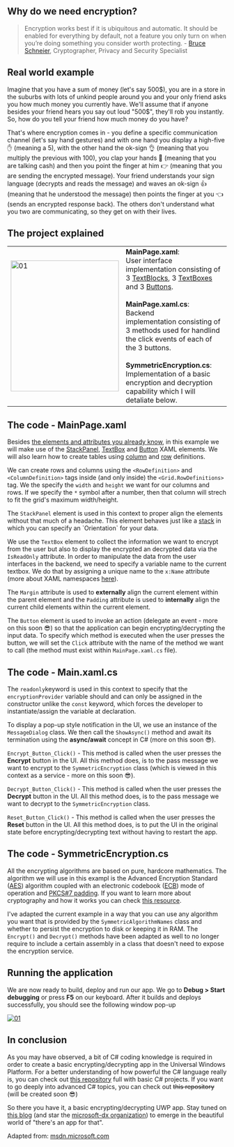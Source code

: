 ## Why do we need encryption?

> Encryption works best if it is ubiquitous and automatic. It should be enabled for everything by default, not a feature you only turn on when you’re doing something you consider worth protecting. - [Bruce Schneier](https://en.wikipedia.org/wiki/Bruce_Schneier), Cryptographer, Privacy and Security Specialist

## Real world example

Imagine that you have a sum of money (let's say 500$), you are in a store in the suburbs with lots of unkind people around you and your only friend asks you how much money you currently have. We'll assume that if anyone besides your friend hears you say out loud "500$", they'll rob you instantly. So, how do you tell your friend how much money do you have?

That's where encryption comes in - you define a specific communication channel (let's say hand gestures) and with one hand you display a high-five :hand: (meaning a 5), with the other hand the ok-sign :ok_hand: (meaning that you multiply the previous with 100), you clap your hands :clap: (meaning that you are talking cash) and then you point the finger at him :point_right: (meaning that you are sending the encrypted message). Your friend understands your sign language (decrypts and reads the message) and waves an ok-sign :thumbsup: (meaning that he understood the message) then points the finger at you :point_left: (sends an encrypted response back). The others don't understand what you two are communicating, so they get on with their lives.

## The project explained

<table>
<tr>
<td>
<a href="https://laurentiu.microsoft.pub.ro/wp-content/uploads/sites/3/2016/04/01-3.png" rel="attachment wp-att-71"><img class="alignleft wp-image-71 size-medium" src="https://laurentiu.microsoft.pub.ro/wp-content/uploads/sites/3/2016/04/01-3-248x300.png" alt="01" width="248" height="300" /></a></td>
</td>
<td>
<strong>MainPage.xaml</strong>: <br>User interface implementation consisting of 3 <a href="https://msdn.microsoft.com/en-us/library/windows/apps/windows.ui.xaml.controls.textblock.aspx" target="_blank">TextBlocks</a>, 3 <a href="https://msdn.microsoft.com/en-us/library/windows/apps/windows.ui.xaml.controls.textbox.aspx" target="_blank">TextBoxes</a> and 3 <a href="https://msdn.microsoft.com/en-us/library/windows/apps/windows.ui.xaml.controls.button.aspx" target="_blank">Buttons</a>.
<br><br>
<strong>MainPage.xaml.cs</strong>: <br>Backend implementation consisting of 3 methods used for handlind the click events of each of the 3 buttons.
<br><br>
<strong>SymmetricEncryption.cs</strong>: <br>Implementation of a basic encryption and decryption capability which I will detaliate below.
</td>
</tr>
</table>

## The code - MainPage.xaml

Besides [the elements and attributes you already know](https://laurentiu.microsoft.pub.ro/2016/04/03/hello-universal-windows-platform/), in this example we will make use of the [StackPanel](https://msdn.microsoft.com/library/windows/apps/windows.ui.xaml.controls.stackpanel.aspx), [TextBox](https://msdn.microsoft.com/en-us/library/windows/apps/windows.ui.xaml.controls.textbox.aspx) and [Button](https://msdn.microsoft.com/en-us/library/windows/apps/windows.ui.xaml.controls.button.aspx) XAML elements. We will also learn how to create tables using [column](https://msdn.microsoft.com/en-us/library/windows/apps/windows.ui.xaml.controls.grid.columndefinitions.aspx) and [row](https://msdn.microsoft.com/en-us/library/windows/apps/windows.ui.xaml.controls.grid.rowdefinitions.aspx) definitions.

We can create rows and columns using the `<RowDefinition>` and `<ColumnDefinition>` tags inside (and only inside) the `<Grid.RowDefinitions>` tag. We the specify the `width` and `height` we want for our columns and rows. If we specify the `*` symbol after a number, then that column will strech to fit the grid's maximum width/height.

The `StackPanel` element is used in this context to proper align the elements without that much of a headache. This element behaves just like a [stack](https://en.wikipedia.org/wiki/Stack_(abstract_data_type)) in which you can specify an `Orientation` for your data.

We use the `TextBox` element to collect the information we want to encrypt from the user but also to display the encrypted an decrypted data via the `IsReadOnly` attribute. In order to manipulate the data from the user interfaces in the backend, we need to specify a variable name to the current textbox. We do that by assigning a unique name to the `x:Name` attribute (more about XAML namespaces [here](https://msdn.microsoft.com/en-us/windows/uwp/xaml-platform/xaml-overview#xaml-namespaces)).

The `Margin` attribute is used to **externally** align the current element within the parent element and the `Padding` attribute is used to **internally** align the current child elements within the current element.

The `Button` element is used to invoke an action (delegate an event - more on this soon :sunglasses:) so that the application can begin encrypting/decrypting the input data. To specify which method is executed when the user presses the button, we will set the `Click` attribute with the name of the method we want to call (the method must exist within `MainPage.xaml.cs` file).

## The code - Main.xaml.cs

The `readonly`keyword is used in this context to specify that the `encryptionProvider` variable should and can only be assigned in the constructor unlike the `const` keyword, which forces the developer to instantiate/assign the variable at declaration.

To display a pop-up style notification in the UI, we use an instance of the `MessageDialog` class. We then call the `ShowAsync()` method and await its termination using the **async/await** concept in C# (more on this soon :sunglasses:).

`Encrypt_Button_Click()` - This method is called when the user presses the **Encrypt** button in the UI. All this method does, is to the pass message we want to encrypt to the `SymmetricEncryption` class (which is viewed in this context as a service - more on this soon :sunglasses:).

`Decrypt_Button_Click()` - This method is called when the user presses the **Decrypt** button in the UI. All this method does, is to the pass message we want to decrypt to the `SymmetricEncryption` class.

`Reset_Button_Click()` - This method is called when the user presses the **Reset** button in the UI. All this method does, is to put the UI in the original state before encrypting/decrypting text without having to restart the app.

## The code - SymmetricEncryption.cs

All the encrypting algorithms are based on pure, hardcore mathematics. The algorithm we will use in this exampl is the Advanced Encryption Standard ([AES](https://en.wikipedia.org/wiki/Advanced_Encryption_Standard)) algorithm coupled with an electronic codebook ([ECB](https://en.wikipedia.org/wiki/Block_cipher_mode_of_operation#ECB)) mode of operation and [PKCS#7 padding](https://en.wikipedia.org/wiki/Padding_(cryptography)#PKCS7). If you want to learn more about cryptography and how it works you can check [this resource](http://www.di-mgt.com.au/cryptopad.html).

I've adapted the current example in a way that you can use any algorithm you want that is provided by the `SymmetricAlgorithmNames` class and whether to persist the encryption to disk or keeping it in RAM. The `Encrypt()` and `Decrypt()` methods have been adapted as well to no longer require to include a certain assembly in a class that doesn't need to expose the encryption service.

## Running the application

We are now ready to build, deploy and run our app. We go to **Debug > Start debugging** or press **F5** on our keyboard. After it builds and deploys successfully, you should see the following window pop-up

[![01](https://laurentiu.microsoft.pub.ro/wp-content/uploads/sites/3/2016/04/01-4.png)](https://laurentiu.microsoft.pub.ro/wp-content/uploads/sites/3/2016/04/01-4.png)

## In conclusion

As you may have observed, a bit of C# coding knowledge is required in order to create a basic encrypting/decrypting app in the Universal Windows Platform. For a better understanding of how powerful the C# language really is, you can check out [this repository](https://github.com/microsoft-dx/csharp-fundamentals/) full with basic C# projects. If you want to go deeply into advanced C# topics, you can check out <del>this repository</del> (will be created soon :sunglasses:)

So there you have it, a basic encrypting/decrypting UWP app. Stay tuned on [this blog](https://laurentiu.microsoft.pub.ro/) (and star the [microsoft-dx organization](https://github.com/microsoft-dx/)) to emerge in the beautiful world of "there's an app for that".

Adapted from: [msdn.microsoft.com](https://msdn.microsoft.com/en-us/library/windows/apps/windows.security.cryptography.core.cryptographicengine.encrypt.aspx)
